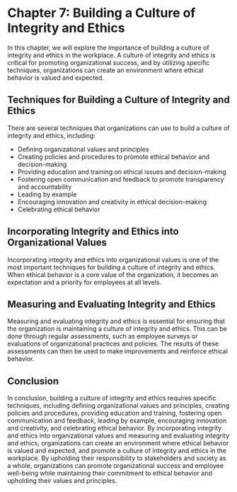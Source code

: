 Chapter 7: Building a Culture of Integrity and Ethics
=====================================================

In this chapter, we will explore the importance of building a culture of integrity and ethics in the workplace. A culture of integrity and ethics is critical for promoting organizational success, and by utilizing specific techniques, organizations can create an environment where ethical behavior is valued and expected.

Techniques for Building a Culture of Integrity and Ethics
---------------------------------------------------------

There are several techniques that organizations can use to build a culture of integrity and ethics, including:

* Defining organizational values and principles
* Creating policies and procedures to promote ethical behavior and decision-making
* Providing education and training on ethical issues and decision-making
* Fostering open communication and feedback to promote transparency and accountability
* Leading by example
* Encouraging innovation and creativity in ethical decision-making
* Celebrating ethical behavior

Incorporating Integrity and Ethics into Organizational Values
-------------------------------------------------------------

Incorporating integrity and ethics into organizational values is one of the most important techniques for building a culture of integrity and ethics. When ethical behavior is a core value of the organization, it becomes an expectation and a priority for employees at all levels.

Measuring and Evaluating Integrity and Ethics
---------------------------------------------

Measuring and evaluating integrity and ethics is essential for ensuring that the organization is maintaining a culture of integrity and ethics. This can be done through regular assessments, such as employee surveys or evaluations of organizational practices and policies. The results of these assessments can then be used to make improvements and reinforce ethical behavior.

Conclusion
----------

In conclusion, building a culture of integrity and ethics requires specific techniques, including defining organizational values and principles, creating policies and procedures, providing education and training, fostering open communication and feedback, leading by example, encouraging innovation and creativity, and celebrating ethical behavior. By incorporating integrity and ethics into organizational values and measuring and evaluating integrity and ethics, organizations can create an environment where ethical behavior is valued and expected, and promote a culture of integrity and ethics in the workplace. By upholding their responsibility to stakeholders and society as a whole, organizations can promote organizational success and employee well-being while maintaining their commitment to ethical behavior and upholding their values and principles.
